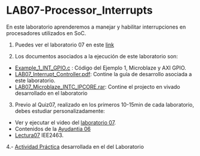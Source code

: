 # LAB07-Processor_Interrupts
En este laboratorio aprenderemos a manejar y habilitar interrupciones en procesadores utilizados en SoC.

1. Puedes ver el laboratorio 07 en este [link](https://youtu.be/rOfZbNU304g)

2. Los documentos asociados a la ejecución de este laboratorio son:

* [Example_1_INT_GPIO.c](https://github.com/IEE2463-SEP/LAB07-Processor_Interrupts/blob/main/Example_1_INT_GPIO.c) : Código del Ejemplo 1, Microblaze y AXI GPIO. 
* [LAB07_Interrupt_Controller.pdf](https://github.com/IEE2463-SEP/LAB07-Processor_Interrupts/blob/main/LAB07_Microblaze_Interrupt_Controller.pdf): Contine la guía de desarrollo asociada a este laboratorio.
* [LAB07_Microblaze_INTC_IPCORE.rar](https://github.com/IEE2463-SEP/LAB07-Processor_Interrupts/blob/main/LAB07_Microblaze_INTC_IPCORE.rar): Contine el projecto en vivado desarrollado en el laboratorio

 
3. Previo al Quiz07, realizado en los primeros 10-15min de cada laboratorio, debes estudiar personalizadamente:

* Ver y ejecutar el video del [laboratorio 07](https://youtu.be/rOfZbNU304g).
* Contenidos de la [Ayudantia 06]()
* [Lectura07](https://github.com/IEE2463-SEP/Lecturas) IEE2463.
  
4.- [Actividad Práctica](https://github.com/IEE2463-SEP/LAB07-Processor_Interrupts/blob/main/LAB07_INterrupt.pptx) desarrollada en el del Laboratorio 
